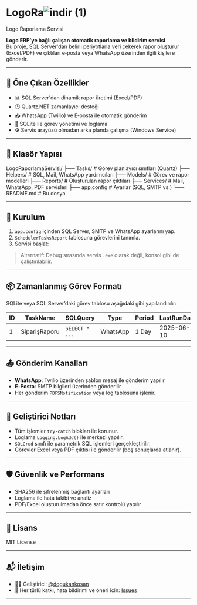 
# LogoRa![indir (1)](https://github.com/user-attachments/assets/3d950bcd-8e45-4998-a106-f34cf835de75)

Logo Raporlama Servisi

**Logo ERP’ye bağlı çalışan otomatik raporlama ve bildirim servisi**  
Bu proje, SQL Server'dan belirli periyotlarla veri çekerek rapor oluşturur (Excel/PDF) ve çıktıları e‑posta veya WhatsApp üzerinden ilgili kişilere gönderir.

---

## 🚀 Öne Çıkan Özellikler

- 📊 SQL Server'dan dinamik rapor üretimi (Excel/PDF)
- 🕒 Quartz.NET zamanlayıcı desteği
- 📤 WhatsApp (Twilio) ve E‑posta ile otomatik gönderim
- 🧠 SQLite ile görev yönetimi ve loglama
- ⚙️ Servis arayüzü olmadan arka planda çalışma (Windows Service)

---

## 📂 Klasör Yapısı

LogoRaporlamaServisi/
├── Tasks/ # Görev planlayıcı sınıfları (Quartz)
├── Helpers/ # SQL, Mail, WhatsApp yardımcıları
├── Models/ # Görev ve rapor modelleri
├── Reports/ # Oluşturulan rapor çıktıları
├── Services/ # Mail, WhatsApp, PDF servisleri
├── app.config # Ayarlar (SQL, SMTP vs.)
└── README.md # Bu dosya

---

## 🔧 Kurulum

1. `app.config` içinden SQL Server, SMTP ve WhatsApp ayarlarını yap.
2. `SchedulerTasksReport` tablosuna görevlerini tanımla.
3. Servisi başlat:


> Alternatif: Debug sırasında servis `.exe` olarak değil, konsol gibi de çalıştırılabilir.

---

## 📦 Zamanlanmış Görev Formatı

SQLite veya SQL Server’daki görev tablosu aşağıdaki gibi yapılandırılır:

| ID | TaskName     | SQLQuery        | Type     | Period | LastRunDate |
|----|--------------|------------------|----------|--------|-------------|
| 1  | SiparişRaporu | `SELECT * ...` | WhatsApp | 1 Day  | 2025-06-10  |

---

## 📤 Gönderim Kanalları

- **WhatsApp**: Twilio üzerinden şablon mesaj ile gönderim yapılır  
- **E‑Posta**: SMTP bilgileri üzerinden gönderilir  
- Her gönderim `PDFSNotification` veya log tablosuna işlenir.

---

## 🧪 Geliştirici Notları

- Tüm işlemler `try-catch` blokları ile korunur.
- Loglama `Logging.LogAdd()` ile merkezi yapılır.
- `SQLCrud` sınıfı ile parametrik SQL işlemleri gerçekleştirilir.
- Görevler Excel veya PDF çıktısı ile gönderilir (boş sonuçlarda atlanır).

---

## 🛡️ Güvenlik ve Performans

- SHA256 ile şifrelenmiş bağlantı ayarları
- Loglama ile hata takibi ve analiz
- PDF/Excel oluşturulmadan önce satır kontrolü yapılır

---

## 📄 Lisans

MIT License

---

## 📬 İletişim

- 👨‍💻 Geliştirici: [@dogukankosan](https://github.com/dogukankosan)
- 💬 Her türlü katkı, hata bildirimi ve öneri için: [Issues](https://github.com/dogukankosan/LogoRaporlamaServisi/issues)

---
